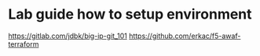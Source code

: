 # Lab guide how to setup environment  
https://gitlab.com/jdbk/big-ip-git_101
https://github.com/erkac/f5-awaf-terraform

